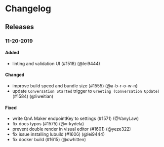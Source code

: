 # Changelog

## Releases

### 11-20-2019

#### Added
* linting and validation UI (#1518) (@lei9444)

#### Changed
* improve build speed and bundle size (#1555) (@a-b-r-o-w-n)
* update `Conversation Started` trigger to `Greeting (Conversation Update)` (#1584) (@liweitian)

#### Fixed
* write QnA Maker endpointKey to settings (#1571) (@VanyLaw)
* fix docs typos (#1575) (@v-kydela)
* prevent double render in visual editor (#1601) (@yeze322)
* fix issue installing lubuild (#1606) (@lei9444)
* fix docker build (#1615) (@cwhitten)